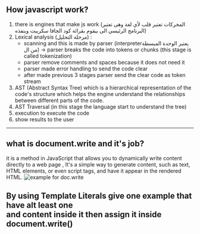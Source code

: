 ## How javascript work?
1.  there is engines that make js work (المحركات تعتبر قلب لأي لغة وهى تعتبر البرنامج الرئيسي الى بيقوم بقرائة كود الجافا سكريبت وينفذه)
2.  Lexical analysis (مرحلة التحليل) :
    *  scanning and this is made by parser (interpreterيعتبر الوحدة المبسطة من ال) -> parser breaks the code into tokens or chunks (this stage is called tokenization)
    *  parser remove comments and spaces because it does not need it
    *  parser made error handling to send the code clear
    *  after made previous 3 stages parser send the clear code as token stream
3. AST (Abstract Syntax Tree) which is a hierarchical representation of the code's structure which helps the engine understand the relationships between different parts of the code.
4. AST Traversal (in this stage the language start to understand the tree)
4. execution to execute the code
4. show results to the user
---
## what is document.write and it's job?
it is a method in JavaScript that allows you to dynamically write content directly to a web page , It's a simple way to generate content, such as text, HTML elements, or even script tags, and have it appear in the rendered HTML.
![example for doc.write](../code.png)
## By using Template Literals  give one example that have alt least one <div> and content inside it then assign it  inside document.write()

